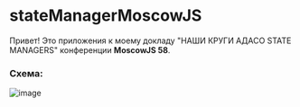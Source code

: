 # stateManagerMoscowJS

Привет! Это приложения к моему докладу "НАШИ КРУГИ АДАСО STATE MANAGERS" конференции **MoscowJS 58**.
### Схема:
![image](https://github.com/nastasyaDev/storeManagerMoscowJS/blob/main/%D0%A1%D1%85%D0%B5%D0%BC%D0%B0%20%D0%BA%20%D0%B4%D0%BE%D0%BA%D0%BB%D0%B0%D0%B4%D1%83.jpg)




